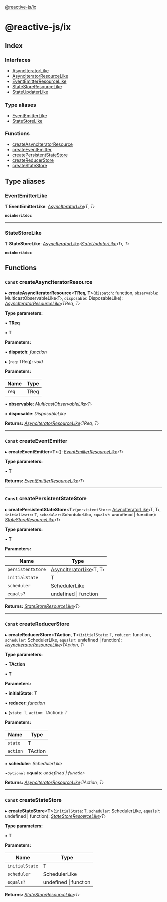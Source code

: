 [@reactive-js/ix](README.md)

# @reactive-js/ix

## Index

### Interfaces

* [AsyncIteratorLike](interfaces/asynciteratorlike.md)
* [AsyncIteratorResourceLike](interfaces/asynciteratorresourcelike.md)
* [EventEmitterResourceLike](interfaces/eventemitterresourcelike.md)
* [StateStoreResourceLike](interfaces/statestoreresourcelike.md)
* [StateUpdaterLike](interfaces/stateupdaterlike.md)

### Type aliases

* [EventEmitterLike](README.md#eventemitterlike)
* [StateStoreLike](README.md#statestorelike)

### Functions

* [createAsyncIteratorResource](README.md#const-createasynciteratorresource)
* [createEventEmitter](README.md#const-createeventemitter)
* [createPersistentStateStore](README.md#const-createpersistentstatestore)
* [createReducerStore](README.md#const-createreducerstore)
* [createStateStore](README.md#const-createstatestore)

## Type aliases

###  EventEmitterLike

Ƭ **EventEmitterLike**: *[AsyncIteratorLike](interfaces/asynciteratorlike.md)‹T, T›*

**`noinheritdoc`** 

___

###  StateStoreLike

Ƭ **StateStoreLike**: *[AsyncIteratorLike](interfaces/asynciteratorlike.md)‹[StateUpdaterLike](interfaces/stateupdaterlike.md)‹T›, T›*

**`noinheritdoc`** 

## Functions

### `Const` createAsyncIteratorResource

▸ **createAsyncIteratorResource**<**TReq**, **T**>(`dispatch`: function, `observable`: MulticastObservableLike‹T›, `disposable`: DisposableLike): *[AsyncIteratorResourceLike](interfaces/asynciteratorresourcelike.md)‹TReq, T›*

**Type parameters:**

▪ **TReq**

▪ **T**

**Parameters:**

▪ **dispatch**: *function*

▸ (`req`: TReq): *void*

**Parameters:**

Name | Type |
------ | ------ |
`req` | TReq |

▪ **observable**: *MulticastObservableLike‹T›*

▪ **disposable**: *DisposableLike*

**Returns:** *[AsyncIteratorResourceLike](interfaces/asynciteratorresourcelike.md)‹TReq, T›*

___

### `Const` createEventEmitter

▸ **createEventEmitter**<**T**>(): *[EventEmitterResourceLike](interfaces/eventemitterresourcelike.md)‹T›*

**Type parameters:**

▪ **T**

**Returns:** *[EventEmitterResourceLike](interfaces/eventemitterresourcelike.md)‹T›*

___

### `Const` createPersistentStateStore

▸ **createPersistentStateStore**<**T**>(`persistentStore`: [AsyncIteratorLike](interfaces/asynciteratorlike.md)‹T, T›, `initialState`: T, `scheduler`: SchedulerLike, `equals?`: undefined | function): *[StateStoreResourceLike](interfaces/statestoreresourcelike.md)‹T›*

**Type parameters:**

▪ **T**

**Parameters:**

Name | Type |
------ | ------ |
`persistentStore` | [AsyncIteratorLike](interfaces/asynciteratorlike.md)‹T, T› |
`initialState` | T |
`scheduler` | SchedulerLike |
`equals?` | undefined &#124; function |

**Returns:** *[StateStoreResourceLike](interfaces/statestoreresourcelike.md)‹T›*

___

### `Const` createReducerStore

▸ **createReducerStore**<**TAction**, **T**>(`initialState`: T, `reducer`: function, `scheduler`: SchedulerLike, `equals?`: undefined | function): *[AsyncIteratorResourceLike](interfaces/asynciteratorresourcelike.md)‹TAction, T›*

**Type parameters:**

▪ **TAction**

▪ **T**

**Parameters:**

▪ **initialState**: *T*

▪ **reducer**: *function*

▸ (`state`: T, `action`: TAction): *T*

**Parameters:**

Name | Type |
------ | ------ |
`state` | T |
`action` | TAction |

▪ **scheduler**: *SchedulerLike*

▪`Optional`  **equals**: *undefined | function*

**Returns:** *[AsyncIteratorResourceLike](interfaces/asynciteratorresourcelike.md)‹TAction, T›*

___

### `Const` createStateStore

▸ **createStateStore**<**T**>(`initialState`: T, `scheduler`: SchedulerLike, `equals?`: undefined | function): *[StateStoreResourceLike](interfaces/statestoreresourcelike.md)‹T›*

**Type parameters:**

▪ **T**

**Parameters:**

Name | Type |
------ | ------ |
`initialState` | T |
`scheduler` | SchedulerLike |
`equals?` | undefined &#124; function |

**Returns:** *[StateStoreResourceLike](interfaces/statestoreresourcelike.md)‹T›*
